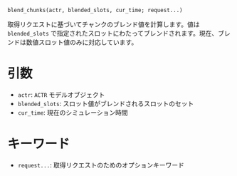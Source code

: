 ```
blend_chunks(actr, blended_slots, cur_time; request...)
```

取得リクエストに基づいてチャンクのブレンド値を計算します。値は `blended_slots` で指定されたスロットにわたってブレンドされます。現在、ブレンドは数値スロット値のみに対応しています。

# 引数

  * `actr`: `ACTR` モデルオブジェクト
  * `blended_slots`: スロット値がブレンドされるスロットのセット
  * `cur_time`: 現在のシミュレーション時間

# キーワード

  * `request...`: 取得リクエストのためのオプションキーワード
